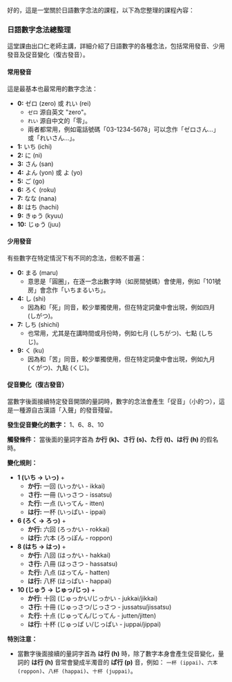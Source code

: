 好的，這是一堂關於日語數字念法的課程，以下為您整理的課程內容：

### **日語數字念法總整理**

這堂課由出口仁老師主講，詳細介紹了日語數字的各種念法，包括常用發音、少用發音及促音變化（復古發音）。

#### **常用發音**

這是最基本也最常用的數字念法：

*   **0:** ゼロ (zero) 或 れい (rei)
    *   `ゼロ` 源自英文 "zero"。
    *   `れい` 源自中文的「零」。
    *   兩者都常用，例如電話號碼「03-1234-5678」可以念作「ゼロさん...」或「れいさん...」。
*   **1:** いち (ichi)
*   **2:** に (ni)
*   **3:** さん (san)
*   **4:** よん (yon) 或 よ (yo)
*   **5:** ご (go)
*   **6:** ろく (roku)
*   **7:** なな (nana)
*   **8:** はち (hachi)
*   **9:** きゅう (kyuu)
*   **10:** じゅう (juu)

#### **少用發音**

有些數字在特定情況下有不同的念法，但較不普遍：

*   **0:** まる (maru)
    *   意思是「圓圈」，在逐一念出數字時（如房間號碼）會使用，例如「101號房」會念作「いちまるいち」。
*   **4:** し (shi)
    *   因為和「死」同音，較少單獨使用，但在特定詞彙中會出現，例如四月 (しがつ)。
*   **7:** しち (shichi)
    *   也常用，尤其是在講時間或月份時，例如七月 (しちがつ)、七點 (しちじ)。
*   **9:** く (ku)
    *   因為和「苦」同音，較少單獨使用，但在特定詞彙中會出現，例如九月 (くがつ)、九點 (くじ)。

#### **促音變化（復古發音）**

當數字後面接續特定發音開頭的量詞時，數字的念法會產生「促音」（小的つ），這是一種源自古漢語「入聲」的發音殘留。

**發生促音變化的數字：** 1、6、8、10

**觸發條件：** 當後面的量詞字首為 **か行 (k)、さ行 (s)、た行 (t)、は行 (h)** 的假名時。

**變化規則：**

*   **1 (いち → いっ)** +
    *   **か行:** 一回 (いっかい - ikkai)
    *   **さ行:** 一冊 (いっさつ - issatsu)
    *   **た行:** 一点 (いってん - itten)
    *   **は行:** 一杯 (いっぱい - ippai)
*   **6 (ろく → ろっ)** +
    *   **か行:** 六回 (ろっかい - rokkai)
    *   **は行:** 六本 (ろっぽん - roppon)
*   **8 (はち → はっ)** +
    *   **か行:** 八回 (はっかい - hakkai)
    *   **さ行:** 八冊 (はっさつ - hassatsu)
    *   **た行:** 八点 (はってん - hatten)
    *   **は行:** 八杯 (はっぱい - happai)
*   **10 (じゅう → じゅっ/じっ)** +
    *   **か行:** 十回 (じゅっかい/じっかい - jukkai/jikkai)
    *   **さ行:** 十冊 (じゅっさつ/じっさつ - jussatsu/jissatsu)
    *   **た行:** 十点 (じゅってん/じってん - jutten/jitten)
    *   **は行:** 十杯 (じゅっぱ い/じっぱい - juppai/jippai)

**特別注意：**

*   當數字後面接續的量詞字首為 **は行 (h)** 時，除了數字本身會產生促音變化，量詞的 **は行 (h)** 音常會變成半濁音的 **ぱ行 (p)** 音，例如： `一杯 (ippai)`、`六本 (roppon)`、`八杯 (happai)`、`十杯 (juppai)`。



